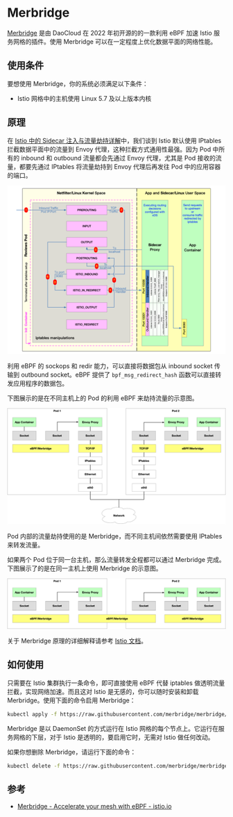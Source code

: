 # Merbridge

[Merbridge](https://github.com/merbridge/merbridge) 是由 DaoCloud 在 2022 年初开源的的一款利用 eBPF 加速 Istio 服务网格的插件。使用 Merbridge 可以在一定程度上优化数据平面的网络性能。

## 使用条件

要想使用 Merbridge，你的系统必须满足以下条件：

- Istio 网格中的主机使用 Linux 5.7 及以上版本内核

## 原理

在 [Istio 中的 Sidecar 注入与流量劫持详解](../concepts/sidecar-injection-deep-dive.md)中，我们谈到 Istio 默认使用 IPtables 拦截数据平面中的流量到 Envoy 代理，这种拦截方式通用性最强。因为 Pod 中所有的 inbound 和 outbound 流量都会先通过 Envoy 代理，尤其是 Pod 接收的流量，都要先通过 IPtables 将流量劫持到 Envoy 代理后再发往 Pod 中的应用容器的端口。

![使用 IPtables 劫持流量发到当前 Pod 的应用端口](../images/to-localhost.png)

利用 eBPF 的 sockops 和 redir 能力，可以直接将数据包从 inbound socket 传输到 outbound socket。eBPF 提供了 `bpf_msg_redirect_hash` 函数可以直接转发应用程序的数据包。

下图展示的是在不同主机上的 Pod 的利用 eBPF 来劫持流量的示意图。

![使用 Merbridge 的在不同主机上的 Pod](../images/diff-host.png)

Pod 内部的流量劫持使用的是 Merbridge，而不同主机间依然需要使用 IPtables 来转发流量。

如果两个 Pod 位于同一台主机，那么流量转发全程都可以通过 Merbridge 完成。下图展示了的是在同一主机上使用 Merbridge 的示意图。

![使用 Merbridge 的同一个主机上的 Pod](../images/same-host.png)

关于 Merbridge 原理的详细解释请参考 [Istio 文档](https://istio.io/latest/blog/2022/merbridge/)。

## 如何使用

只需要在 Istio 集群执行一条命令，即可直接使用 eBPF 代替 iptables 做透明流量拦截，实现网络加速。而且这对 Istio 是无感的，你可以随时安装和卸载 Merbridge。使用下面的命令启用 Merbridge：

```sh
kubectl apply -f https://raw.githubusercontent.com/merbridge/merbridge/main/deploy/all-in-one.yaml
```

Merbridge 是以 DaemonSet 的方式运行在 Istio 网格的每个节点上。它运行在服务网格的下层，对于 Istio 是透明的，要启用它时，无需对 Istio 做任何改动。

如果你想删除 Merbridge，请运行下面的命令：

```bash
kubectl delete -f https://raw.githubusercontent.com/merbridge/merbridge/main/deploy/all-in-one.yaml
```

## 参考

- [Merbridge - Accelerate your mesh with eBPF - istio.io](https://istio.io/latest/blog/2022/merbridge/)